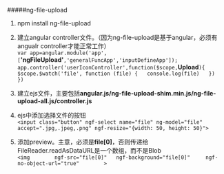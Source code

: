 #####ng-file-upload
1. npm install ng-file-upload  
2. 建立angular controller文件。（因为ng-file-upload是基于angular，必须有angualr controller才能正常工作）  
`var app=angular.module('app',[`**'ngFileUpload'**`,'generalFuncApp','inputDefineApp']);  
app.controller('userIconController',function($scope,`**Upload**`){  
    $scope.$watch('file', function (file) {  
        console.log(file)  
    })  
})`  

3. 建立ejs文件，主要包括**angular.js/ng-file-upload-shim.min.js/ng-file-upload-all.js/controller.js**
4. ejs中添加选择文件的按钮  
`<input class="button" ngf-select name="file" ng-model="file"  accept=".jpg,.jpeg,.png" ngf-resize="{width: 50, height: 50}">`  
5. 添加preview。主意，必须是**file[0]**，否则传递给FileReader.readAsDataURL是一个数组，而不是Blob  
`<img        ngf-src="file[0]"   ngf-background="file[0]"     ngf-no-object-url="true"        >`

